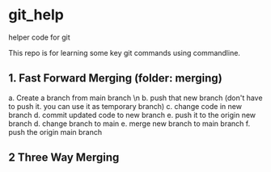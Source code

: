 # git_help
helper code for git 

This repo is for learning some key git commands using commandline. 

## 1. Fast Forward Merging (folder: merging)
a. Create a branch from main branch \n
b. push that new branch (don't have to push it. you can use it as temporary branch)
c. change code in new branch
d. commit updated code to new branch
e. push it to the origin new branch 
d. change branch to main
e. merge new branch to main branch
f. push the origin main branch

## 2 Three Way Merging 

